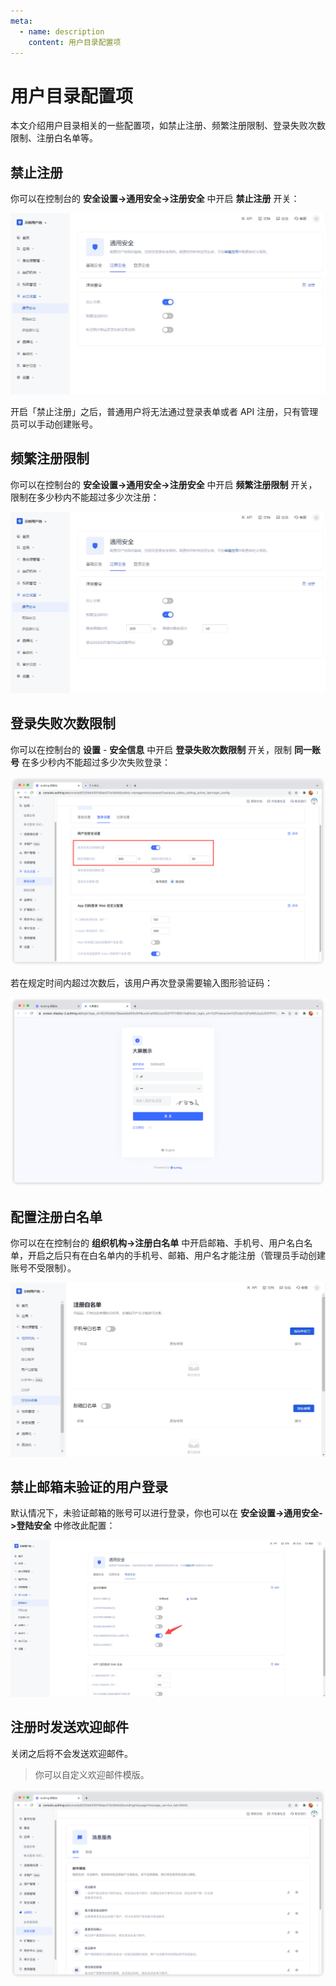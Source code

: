 ```yaml
---
meta:
  - name: description
    content: 用户目录配置项
---
```


# 用户目录配置项

<LastUpdated/>

本文介绍用户目录相关的一些配置项，如禁止注册、频繁注册限制、登录失败次数限制、注册白名单等。

## 禁止注册

你可以在控制台的 **安全设置->通用安全->注册安全** 中开启 **禁止注册** 开关：

![](./images/disable-registeration.jpeg)

开启「禁止注册」之后，普通用户将无法通过登录表单或者 API 注册，只有管理员可以手动创建账号。

## 频繁注册限制

你可以在控制台的 **安全设置->通用安全->注册安全** 中开启 **频繁注册限制** 开关，限制在多少秒内不能超过多少次注册：

![](./images/registration-frequency-check.jpeg)

## 登录失败次数限制

你可以在控制台的 **设置** - **安全信息** 中开启 **登录失败次数限制** 开关，限制 **同一账号** 在多少秒内不能超过多少次失败登录：

![](./images/login-fail-frequency-check.png)

若在规定时间内超过次数后，该用户再次登录需要输入图形验证码：

![](./images/enter-captcha.png)

## 配置注册白名单

你可以在在控制台的 **组织机构->注册白名单** 中开启邮箱、手机号、用户名白名单，开启之后只有在白名单内的手机号、邮箱、用户名才能注册（管理员手动创建账号不受限制）。

![](./images/whitelist.jpeg)

## 禁止邮箱未验证的用户登录

默认情况下，未验证邮箱的账号可以进行登录，你也可以在 **安全设置->通用安全->登陆安全** 中修改此配置：

![](./images/disable-unverified-email-login.jpeg)

## 注册时发送欢迎邮件

关闭之后将不会发送欢迎邮件。

> 你可以自定义欢迎邮件模版。

![](./images/email-setting.png)